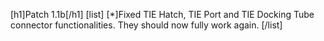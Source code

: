 [h1]Patch 1.1b[/h1]
[list]
[*]Fixed TIE Hatch, TIE Port and TIE Docking Tube connector functionalities. They should now fully work again.
[/list]